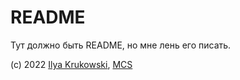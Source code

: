 # README

Тут должно быть README, но мне лень его писать.

(c) 2022 [Ilya Krukowski](http://bodrovis.tech), [MCS](https://www.m-c-s.xyz/)
